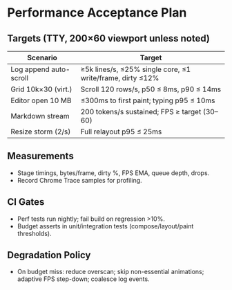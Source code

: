 # Performance Acceptance Plan

## Targets (TTY, 200×60 viewport unless noted)

| Scenario | Target |
|---|---|
| Log append auto-scroll | ≥5k lines/s, ≤25% single core, ≤1 write/frame, dirty ≤12% |
| Grid 10k×30 (virt.) | Scroll 120 rows/s, p50 ≤ 8ms, p90 ≤ 14ms |
| Editor open 10 MB | ≤300ms to first paint; typing p95 ≤ 10ms |
| Markdown stream | 200 tokens/s sustained; FPS ≥ target (30–60) |
| Resize storm (2/s) | Full relayout p95 ≤ 25ms |

## Measurements
- Stage timings, bytes/frame, dirty %, FPS EMA, queue depth, drops.
- Record Chrome Trace samples for profiling.

## CI Gates
- Perf tests run nightly; fail build on regression >10%.
- Budget asserts in unit/integration tests (compose/layout/paint thresholds).

## Degradation Policy
- On budget miss: reduce overscan; skip non-essential animations; adaptive FPS step-down; coalesce log events.